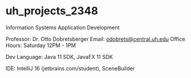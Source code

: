 # uh_projects_2348
Information Systems Application Development

Professor:      Dr. Otto Dobretsberger
Email:          odobrets@central.uh.edu
Office Hours:   Saturday 12PM - 1PM

Dev Language:   Java 11 SDK, JavaFX 11 SDK

IDE:            IntelliJ 16 (jetbrains.com/student), SceneBuilder
